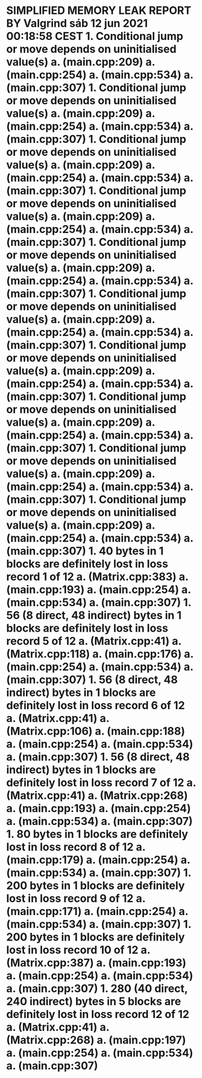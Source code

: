 # SIMPLIFIED MEMORY LEAK REPORT BY Valgrind sáb 12 jun 2021 00:18:58 CEST 1. **Conditional jump or move depends on uninitialised value(s)** a. (main.cpp:209) a. (main.cpp:254) a. (main.cpp:534) a. (main.cpp:307) 1. **Conditional jump or move depends on uninitialised value(s)** a. (main.cpp:209) a. (main.cpp:254) a. (main.cpp:534) a. (main.cpp:307) 1. **Conditional jump or move depends on uninitialised value(s)** a. (main.cpp:209) a. (main.cpp:254) a. (main.cpp:534) a. (main.cpp:307) 1. **Conditional jump or move depends on uninitialised value(s)** a. (main.cpp:209) a. (main.cpp:254) a. (main.cpp:534) a. (main.cpp:307) 1. **Conditional jump or move depends on uninitialised value(s)** a. (main.cpp:209) a. (main.cpp:254) a. (main.cpp:534) a. (main.cpp:307) 1. **Conditional jump or move depends on uninitialised value(s)** a. (main.cpp:209) a. (main.cpp:254) a. (main.cpp:534) a. (main.cpp:307) 1. **Conditional jump or move depends on uninitialised value(s)** a. (main.cpp:209) a. (main.cpp:254) a. (main.cpp:534) a. (main.cpp:307) 1. **Conditional jump or move depends on uninitialised value(s)** a. (main.cpp:209) a. (main.cpp:254) a. (main.cpp:534) a. (main.cpp:307) 1. **Conditional jump or move depends on uninitialised value(s)** a. (main.cpp:209) a. (main.cpp:254) a. (main.cpp:534) a. (main.cpp:307) 1. **Conditional jump or move depends on uninitialised value(s)** a. (main.cpp:209) a. (main.cpp:254) a. (main.cpp:534) a. (main.cpp:307) 1. **40 bytes in 1 blocks are definitely lost in loss record 1 of 12** a. (Matrix.cpp:383) a. (main.cpp:193) a. (main.cpp:254) a. (main.cpp:534) a. (main.cpp:307) 1. **56 (8 direct, 48 indirect) bytes in 1 blocks are definitely lost in loss record 5 of 12** a. (Matrix.cpp:41) a. (Matrix.cpp:118) a. (main.cpp:176) a. (main.cpp:254) a. (main.cpp:534) a. (main.cpp:307) 1. **56 (8 direct, 48 indirect) bytes in 1 blocks are definitely lost in loss record 6 of 12** a. (Matrix.cpp:41) a. (Matrix.cpp:106) a. (main.cpp:188) a. (main.cpp:254) a. (main.cpp:534) a. (main.cpp:307) 1. **56 (8 direct, 48 indirect) bytes in 1 blocks are definitely lost in loss record 7 of 12** a. (Matrix.cpp:41) a. (Matrix.cpp:268) a. (main.cpp:193) a. (main.cpp:254) a. (main.cpp:534) a. (main.cpp:307) 1. **80 bytes in 1 blocks are definitely lost in loss record 8 of 12** a. (main.cpp:179) a. (main.cpp:254) a. (main.cpp:534) a. (main.cpp:307) 1. **200 bytes in 1 blocks are definitely lost in loss record 9 of 12** a. (main.cpp:171) a. (main.cpp:254) a. (main.cpp:534) a. (main.cpp:307) 1. **200 bytes in 1 blocks are definitely lost in loss record 10 of 12** a. (Matrix.cpp:387) a. (main.cpp:193) a. (main.cpp:254) a. (main.cpp:534) a. (main.cpp:307) 1. **280 (40 direct, 240 indirect) bytes in 5 blocks are definitely lost in loss record 12 of 12** a. (Matrix.cpp:41) a. (Matrix.cpp:268) a. (main.cpp:197) a. (main.cpp:254) a. (main.cpp:534) a. (main.cpp:307)
